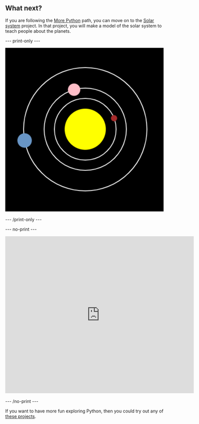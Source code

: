 ## What next?

If you are following the [More Python](https://projects.raspberrypi.org/en/pathways/more-python) path, you can move on to the [Solar system](https://projects.raspberrypi.org/en/projects/solar-system-simulator/) project. In that project, you will make a model of the solar system to teach people about the planets.

--- print-only ---

![The solar system project](images/solar_system_simulator.png)

--- /print-only ---

--- no-print ---

<iframe src="https://trinket.io/embed/python/8ca5f598e2?runOption=run" width="600" height="500" frameborder="0" marginwidth="0" marginheight="0" allowfullscreen></iframe>

--- /no-print ---

If you want to have more fun exploring Python, then you could try out any of [these projects](https://projects.raspberrypi.org/en/projects?software%5B%5D=python).
